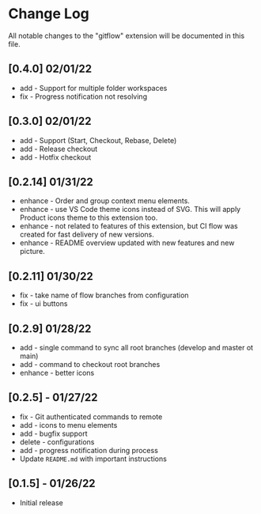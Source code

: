# Change Log

All notable changes to the "gitflow" extension will be documented in this file.

## [0.4.0] 02/01/22 

- add - Support for multiple folder workspaces
- fix - Progress notification not resolving

## [0.3.0] 02/01/22 

- add - Support (Start, Checkout, Rebase, Delete)
- add - Release checkout
- add - Hotfix checkout

## [0.2.14] 01/31/22 

- enhance - Order and group context menu elements. 
- enhance -  use VS Code theme icons instead of SVG. This will apply Product icons theme to this extension too.
- enhance - not related to features of this extension, but CI flow was created for fast delivery of new versions.
- enhance - README overview updated with new features and new picture.

## [0.2.11] 01/30/22 

- fix - take name of flow branches from configuration
- fix - ui buttons

## [0.2.9] 01/28/22

- add - single command to sync all root branches (develop and master ot main)
- add - command to checkout root branches
- enhance - better icons

## [0.2.5] - 01/27/22

- fix - Git authenticated commands to remote
- add - icons to menu elements
- add - bugfix support
- delete - configurations
- add - progress notification during process
- Update `README.md` with important instructions

## [0.1.5] - 01/26/22

- Initial release
